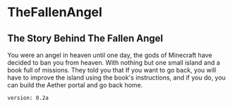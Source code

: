 # TheFallenAngel

## The Story Behind The Fallen Angel

You were an angel in heaven until one day, the gods of Minecraft have decided to ban you from heaven.
With nothing but one small island and a book full of missions.
They told you that If you want to go back, you will have to improve the island using the book's instructions, and if you do, you can build the Aether portal and go back home.
```
version: 0.2a
```

